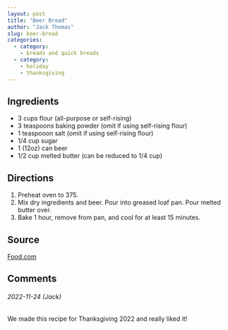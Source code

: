 ```yaml
---
layout: post
title: "Beer Bread"
author: "Jack Thomas"
slug: beer-bread
categories:
  - category:
    - breads and quick breads
  - category:
    - holiday
    - thanksgiving
---
```


## Ingredients

- 3 cups flour (all-purpose or self-rising)
- 3 teaspoons baking powder (omit if using self-rising flour)
- 1 teaspooon salt (omit if using self-rising flour)
- 1/4 cup sugar
- 1 (12oz) can beer
- 1/2 cup melted butter (can be reduced to 1/4 cup)

## Directions

1. Preheat oven to 375.
2. Mix dry ingredients and beer. Pour into greased loaf pan. Pour melted butter over.
3. Bake 1 hour, remove from pan, and cool for at least 15 minutes.

## Source

[Food.com](https://www.food.com/recipe/beer-bread-73440)

## Comments

###### 2022-11-24 (Jack)

We made this recipe for Thanksgiving 2022 and really liked it!


